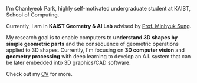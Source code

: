 I'm Chanhyeok Park, highly self-motivated undergraduate student at KAIST, School of Computing.  

Currently, I am in **KAIST Geometry & AI Lab** advised by [Prof. Minhyuk Sung](https://mhsung.github.io/).   

My research goal is to enable computers to **understand 3D shapes by simple geometric parts** and the consequence of geometric operations applied to 3D shapes. Currently, I'm focusing on **3D computer vision** and **geometry processing** with deep learning to develop an A.I. system that can be later embedded into 3D graphics/CAD software. 

Check out my [CV](https://drive.google.com/file/d/1wRbQMevZq-4GcqkBi1Qz4-vxS3jLy7k0/view?usp=sharing) for more.
